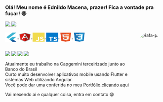 ### Olá! Meu nome é Ednildo Macena, prazer! Fica a vontade pra fuçar! 😄

<div align="left">
  <a href="https://github.com/nildomacena">
  <img height="180em" src="https://github-readme-stats.vercel.app/api?username=nildomacena&show_icons=true&theme=onedark&include_all_commits=true&count_private=true"/>
  <img height="180em" src="https://github-readme-stats.vercel.app/api/top-langs/?username=nildomacena&layout=compact&langs_count=7&theme=onedark"/>
</div>
<div style="display: inline_block"><br>
  <img align="center" alt="Flutter" height="30" width="40" src="https://raw.githubusercontent.com/devicons/devicon/master/icons/flutter/flutter-original.svg">
  <img align="center" alt="Angular" height="30" width="40" src="https://raw.githubusercontent.com/devicons/devicon/master/icons/angularjs/angularjs-original.svg">
  <img align="center" alt="JS" height="30" width="40" src="https://raw.githubusercontent.com/devicons/devicon/master/icons/javascript/javascript-plain.svg">
  <img align="center" alt="TS" height="30" width="40" src="https://raw.githubusercontent.com/devicons/devicon/master/icons/typescript/typescript-plain.svg">
  <img align="center" alt="HTML" height="30" width="40" src="https://raw.githubusercontent.com/devicons/devicon/master/icons/html5/html5-original.svg">
  <img align="center" alt="CSS" height="30" width="40" src="https://raw.githubusercontent.com/devicons/devicon/master/icons/css3/css3-original.svg">
  <img align="right" alt="Rafa-pic" height="150" style="border-radius:50px;" src="https://firebasestorage.googleapis.com/v0/b/mymenu-40ca7.appspot.com/o/avatar.jfif?alt=media&token=07d99c9e-f534-4c12-95e4-7b62ddf068a6">
</div>
  
  ##
 
<div> 
  <a href="https://www.linkedin.com/in/ednildo-macena" target="_blank"><img src="https://img.shields.io/badge/-LinkedIn-%230077B5?style=for-the-badge&logo=linkedin&logoColor=white" target="_blank"></a>
  <a href = "mailto:ednildo@outlook.com.br"><img src="https://img.shields.io/badge/-Outlook-%23333?style=for-the-badge&logo=gmail&logoColor=white" target="_blank"></a>
  <a href = "https://t.me/NildoMacena"><img src="https://img.shields.io/badge/Telegram-7289DA?style=for-the-badge&logo=telegram&logoColor=white" target="_blank"></a>
  <a href="https://instagram.com/nildinhomacena" target="_blank"><img src="https://img.shields.io/badge/-Instagram-%23E4405F?style=for-the-badge&logo=instagram&logoColor=white" target="_blank"></a>
</div>

Atualmente eu trabalho na Capgemini terceirizado junto ao Banco do Brasil<br>
Curto muito desenvolver aplicativos mobile usando Flutter e sistemas Web utilizando Angular.<br>
Você pode dar uma conferida no meu [Portfólio clicando aqui](https://bit.ly/nildo-macena)<br>

Vai mexendo aí e qualquer coisa, entra em contato 😁
